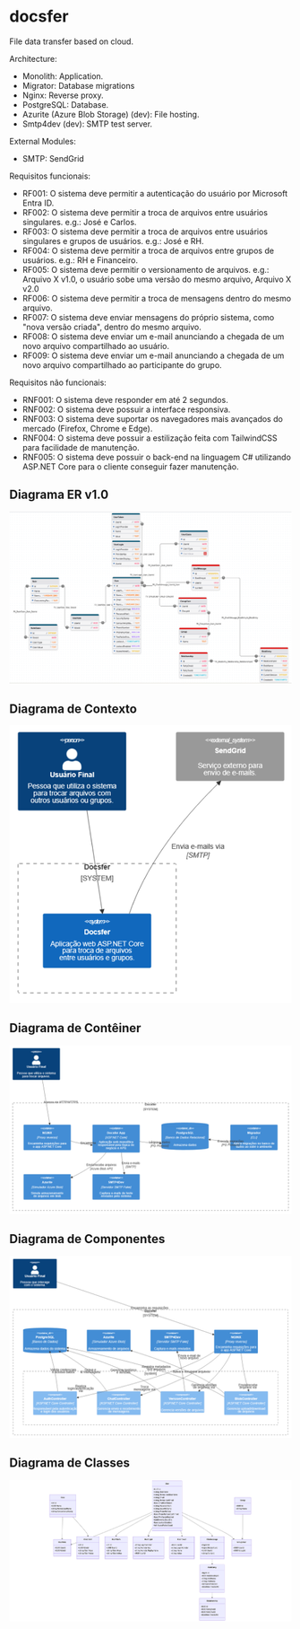# docsfer

File data transfer based on cloud.

Architecture:
- Monolith: Application.
- Migrator: Database migrations
- Nginx: Reverse proxy.
- PostgreSQL: Database.
- Azurite (Azure Blob Storage) (dev): File hosting.
- Smtp4dev (dev): SMTP test server.

External Modules:
- SMTP: SendGrid

Requisitos funcionais:
- RF001: O sistema deve permitir a autenticação do usuário por Microsoft Entra ID.
- RF002: O sistema deve permitir a troca de arquivos entre usuários singulares. e.g.: José e Carlos.
- RF003: O sistema deve permitir a troca de arquivos entre usuários singulares e grupos de usuários. e.g.: José e RH.
- RF004: O sistema deve permitir a troca de arquivos entre grupos de usuários. e.g.: RH e Financeiro.
- RF005: O sistema deve permitir o versionamento de arquivos. e.g.: Arquivo X v1.0, o usuário sobe uma versão do mesmo arquivo, Arquivo X v2.0
- RF006: O sistema deve permitir a troca de mensagens dentro do mesmo arquivo.
- RF007: O sistema deve enviar mensagens do próprio sistema, como "nova versão criada", dentro do mesmo arquivo.
- RF008: O sistema deve enviar um e-mail anunciando a chegada de um novo arquivo compartilhado ao usuário.
- RF009: O sistema deve enviar um e-mail anunciando a chegada de um novo arquivo compartilhado ao participante do grupo.

Requisitos não funcionais:
- RNF001: O sistema deve responder em até 2 segundos.
- RNF002: O sistema deve possuir a interface responsiva.
- RNF003: O sistema deve suportar os navegadores mais avançados do mercado (Firefox, Chrome e Edge).
- RNF004: O sistema deve possuir a estilização feita com TailwindCSS para facilidade de manutenção.
- RNF005: O sistema deve possuir o back-end na linguagem C# utilizando ASP.NET Core para o cliente conseguir fazer manutenção.

## Diagrama ER v1.0

![ER Diagram](docs/images/er_diagram_v1.png)

## Diagrama de Contexto

![Context Diagram](docs/images/context_c4_diagram.png)

## Diagrama de Contêiner

![Container Diagram](docs/images/container_c4_diagram.png)

## Diagrama de Componentes

![Components Diagram](docs/images/component_c4_diagram.png)

## Diagrama de Classes

![Class Diagram](docs/images/class_diagram.png)

